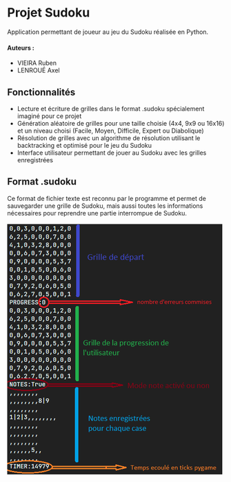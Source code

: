# Projet Sudoku

Application permettant de joueur au jeu du Sudoku réalisée en Python.
#### Auteurs :
- VIEIRA Ruben
- LENROUÉ Axel

## Fonctionnalités
- Lecture et écriture de grilles dans le format .sudoku spécialement imaginé pour ce projet
- Génération aléatoire de grilles pour une taille choisie (4x4, 9x9 ou 16x16) et un niveau choisi (Facile, Moyen, Difficile, Expert ou Diabolique)
- Résolution de grilles avec un algorithme de résolution utilisant le backtracking et optimisé pour le jeu du Sudoku
- Interface utilisateur permettant de jouer au Sudoku avec les grilles enregistrées

## Format .sudoku
Ce format de fichier texte est reconnu par le programme et permet de sauvegarder une grille de Sudoku, mais aussi toutes les informations nécessaires pour reprendre une partie interrompue de Sudoku.
<br><br>
![format](./resources/format.png)